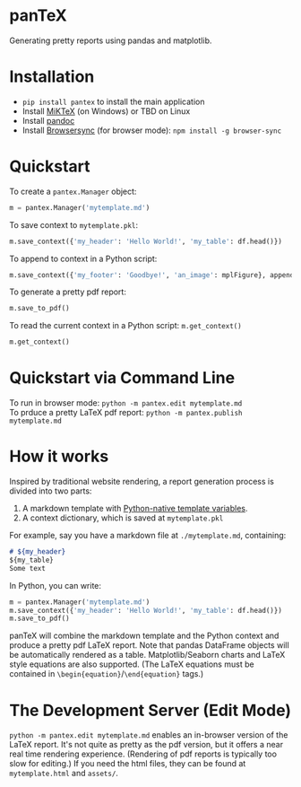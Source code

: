 # panTeX
Generating pretty reports using pandas and matplotlib.  

# Installation
* `pip install pantex` to install the main application  
* Install [MiKTeX](https://miktex.org/howto/install-miktex) (on Windows) or TBD on Linux  
* Install [pandoc](https://pandoc.org/installing.html)  
* Install [Browsersync](https://browsersync.io/) (for browser mode): `npm install -g browser-sync`  

# Quickstart
To create a `pantex.Manager` object:  
```python
m = pantex.Manager('mytemplate.md')
```  

To save context to `mytemplate.pkl`: 
```python
m.save_context({'my_header': 'Hello World!', 'my_table': df.head()})
```

To append to context in a Python script:  
```python
m.save_context({'my_footer': 'Goodbye!', 'an_image': mplFigure}, append=True)
```

To generate a pretty pdf report:  
```python
m.save_to_pdf()
```

To read the current context in a Python script: `m.get_context()`  
```python
m.get_context()
```

# Quickstart via Command Line
To run in browser mode: `python -m pantex.edit mytemplate.md`  
To prduce a pretty LaTeX pdf report: `python -m pantex.publish mytemplate.md`  

# How it works
Inspired by traditional website rendering, a report generation process is divided into two parts:  
1. A markdown template with [Python-native template variables](https://docs.python.org/3/library/string.html#template-strings).  
1. A context dictionary, which is saved at `mytemplate.pkl`  

For example, say you have a markdown file at `./mytemplate.md`, containing:
```markdown
# ${my_header}
${my_table}
Some text
```

In Python, you can write:  
```python
m = pantex.Manager('mytemplate.md')
m.save_context({'my_header': 'Hello World!', 'my_table': df.head()})
m.save_to_pdf()
```

panTeX will combine the markdown template and the Python context and produce a pretty pdf LaTeX report. 
Note that pandas DataFrame objects will be automatically rendered as a table.  Matplotlib/Seaborn 
charts and LaTeX style equations are also supported.  (The LaTeX equations must be contained in `\begin{equation}`/`\end{equation}` tags.)

# The Development Server (Edit Mode)
`python -m pantex.edit mytemplate.md` enables an in-browser version of the LaTeX report.  It's not quite as pretty as the pdf version, but it offers a near real time rendering experience.  (Rendering of pdf reports is typically too slow for editing.) If you need 
the html files, they can be found at `mytemplate.html` and `assets/`.
